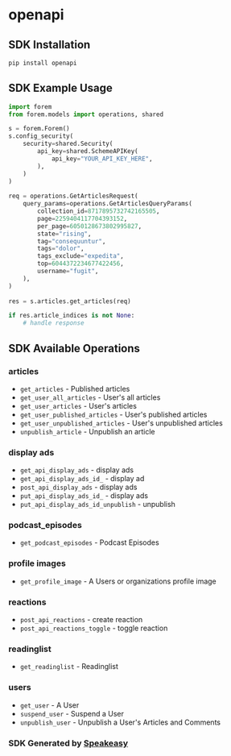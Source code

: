 # openapi

<!-- Start SDK Installation -->
## SDK Installation

```bash
pip install openapi
```
<!-- End SDK Installation -->

## SDK Example Usage
<!-- Start SDK Example Usage -->
```python
import forem
from forem.models import operations, shared

s = forem.Forem()
s.config_security(
    security=shared.Security(
        api_key=shared.SchemeAPIKey(
            api_key="YOUR_API_KEY_HERE",
        ),
    )
)
    
req = operations.GetArticlesRequest(
    query_params=operations.GetArticlesQueryParams(
        collection_id=8717895732742165505,
        page=2259404117704393152,
        per_page=6050128673802995827,
        state="rising",
        tag="consequuntur",
        tags="dolor",
        tags_exclude="expedita",
        top=6044372234677422456,
        username="fugit",
    ),
)
    
res = s.articles.get_articles(req)

if res.article_indices is not None:
    # handle response
```
<!-- End SDK Example Usage -->

<!-- Start SDK Available Operations -->
## SDK Available Operations

### articles

* `get_articles` - Published articles
* `get_user_all_articles` - User's all articles
* `get_user_articles` - User's articles
* `get_user_published_articles` - User's published articles
* `get_user_unpublished_articles` - User's unpublished articles
* `unpublish_article` - Unpublish an article

### display ads

* `get_api_display_ads` - display ads
* `get_api_display_ads_id_` - display ad
* `post_api_display_ads` - display ads
* `put_api_display_ads_id_` - display ads
* `put_api_display_ads_id_unpublish` - unpublish

### podcast_episodes

* `get_podcast_episodes` - Podcast Episodes

### profile images

* `get_profile_image` - A Users or organizations profile image

### reactions

* `post_api_reactions` - create reaction
* `post_api_reactions_toggle` - toggle reaction

### readinglist

* `get_readinglist` - Readinglist

### users

* `get_user` - A User
* `suspend_user` - Suspend a User
* `unpublish_user` - Unpublish a User's Articles and Comments

<!-- End SDK Available Operations -->

### SDK Generated by [Speakeasy](https://docs.speakeasyapi.dev/docs/using-speakeasy/client-sdks)

